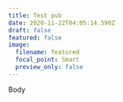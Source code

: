 ```yaml
---
title: Test pub
date: 2020-11-22T04:05:14.590Z
draft: false
featured: false
image:
  filename: featured
  focal_point: Smart
  preview_only: false
---
```

Body